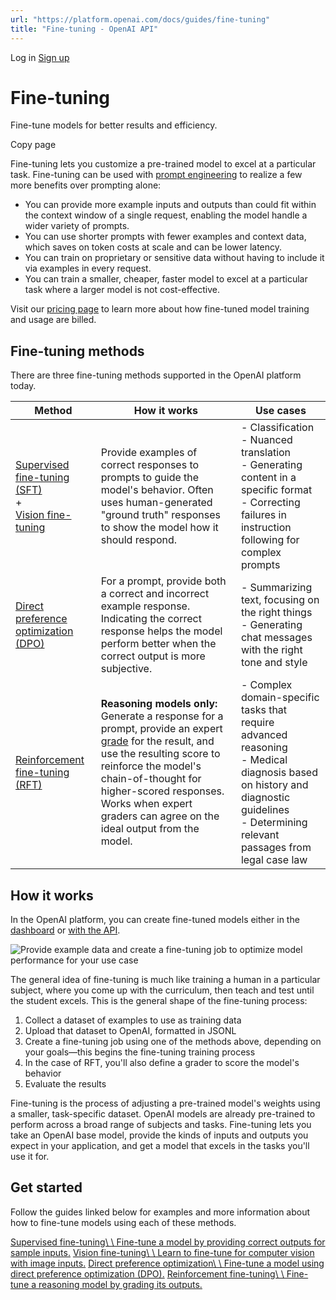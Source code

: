 ```yaml
---
url: "https://platform.openai.com/docs/guides/fine-tuning"
title: "Fine-tuning - OpenAI API"
---
```


Log in [Sign up](https://platform.openai.com/signup)

# Fine-tuning

Fine-tune models for better results and efficiency.

Copy page

Fine-tuning lets you customize a pre-trained model to excel at a particular task. Fine-tuning can be used with [prompt engineering](https://platform.openai.com/docs/guides/text) to realize a few more benefits over prompting alone:

- You can provide more example inputs and outputs than could fit within the context window of a single request, enabling the model handle a wider variety of prompts.
- You can use shorter prompts with fewer examples and context data, which saves on token costs at scale and can be lower latency.
- You can train on proprietary or sensitive data without having to include it via examples in every request.
- You can train a smaller, cheaper, faster model to excel at a particular task where a larger model is not cost-effective.

Visit our [pricing page](https://openai.com/api/pricing) to learn more about how fine-tuned model training and usage are billed.

## Fine-tuning methods

There are three fine-tuning methods supported in the OpenAI platform today.

| Method | How it works | Use cases |
| --- | --- | --- |
| [Supervised fine-tuning (SFT)](https://platform.openai.com/docs/guides/supervised-fine-tuning)<br>+<br>[Vision fine-tuning](https://platform.openai.com/docs/guides/vision-fine-tuning) | Provide examples of correct responses to prompts to guide the model's behavior. Often uses human-generated "ground truth" responses to show the model how it should respond. | - Classification<br>- Nuanced translation<br>- Generating content in a specific format<br>- Correcting failures in instruction following for complex prompts |
| [Direct preference optimization (DPO)](https://platform.openai.com/docs/guides/direct-preference-optimization) | For a prompt, provide both a correct and incorrect example response. Indicating the correct response helps the model perform better when the correct output is more subjective. | - Summarizing text, focusing on the right things<br>- Generating chat messages with the right tone and style |
| [Reinforcement fine-tuning (RFT)](https://platform.openai.com/docs/guides/reinforcement-fine-tuning) | **Reasoning models only:** Generate a response for a prompt, provide an expert [grade](https://platform.openai.com/docs/guides/graders) for the result, and use the resulting score to reinforce the model's chain-of-thought for higher-scored responses. Works when expert graders can agree on the ideal output from the model. | - Complex domain-specific tasks that require advanced reasoning<br>- Medical diagnosis based on history and diagnostic guidelines<br>- Determining relevant passages from legal case law |

## How it works

In the OpenAI platform, you can create fine-tuned models either in the [dashboard](https://platform.openai.com/finetune) or [with the API](https://platform.openai.com/docs/api-reference/fine-tuning).

![Provide example data and create a fine-tuning job to optimize model performance for your use case](https://cdn.openai.com/API/docs/images/fine-tuning-cycle.png)

The general idea of fine-tuning is much like training a human in a particular subject, where you come up with the curriculum, then teach and test until the student excels. This is the general shape of the fine-tuning process:

1. Collect a dataset of examples to use as training data
2. Upload that dataset to OpenAI, formatted in JSONL
3. Create a fine-tuning job using one of the methods above, depending on your goals—this begins the fine-tuning training process
4. In the case of RFT, you'll also define a grader to score the model's behavior
5. Evaluate the results

Fine-tuning is the process of adjusting a pre-trained model's weights using a smaller, task-specific dataset. OpenAI models are already pre-trained to perform across a broad range of subjects and tasks. Fine-tuning lets you take an OpenAI base model, provide the kinds of inputs and outputs you expect in your application, and get a model that excels in the tasks you'll use it for.

## Get started

Follow the guides linked below for examples and more information about how to fine-tune models using each of these methods.

[Supervised fine-tuning\\
\\
Fine-tune a model by providing correct outputs for sample inputs.](https://platform.openai.com/docs/guides/supervised-fine-tuning) [Vision fine-tuning\\
\\
Learn to fine-tune for computer vision with image inputs.](https://platform.openai.com/docs/guides/vision-fine-tuning) [Direct preference optimization\\
\\
Fine-tune a model using direct preference optimization (DPO).](https://platform.openai.com/docs/guides/direct-preference-optimization) [Reinforcement fine-tuning\\
\\
Fine-tune a reasoning model by grading its outputs.](https://platform.openai.com/docs/guides/reinforcement-fine-tuning)